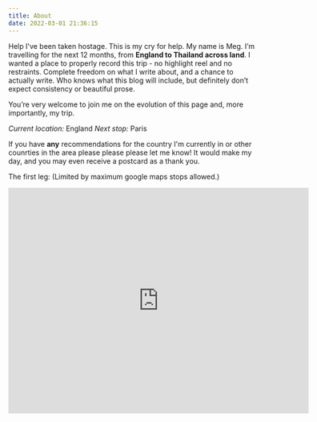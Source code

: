 ```yaml
---
title: About
date: 2022-03-01 21:36:15
---
```

Help I've been taken hostage. This is my cry for help.
My name is Meg. I’m travelling for the next 12 months, from **England to Thailand across land**. I wanted a place to properly record this trip - no highlight reel and no restraints. Complete freedom on what I write about, and a chance to actually write. Who knows what this blog will include, but definitely don’t expect consistency or beautiful prose. 

You’re very welcome to join me on the evolution of this page and, more importantly, my trip.

*Current location:* England
*Next stop:* Paris

If you have **any** recommendations for the country I'm currently in or other counrties in the area please please please let me know! It would make my day, and you may even receive a postcard as a thank you.

The first leg: 
(Limited by maximum google maps stops allowed.)
<iframe src="https://www.google.com/maps/embed?pb=!1m76!1m12!1m3!1d5585105.591135098!2d5.076015462435763!3d46.881035202657955!2m3!1f0!2f0!3f0!3m2!1i1024!2i768!4f13.1!4m61!3e2!4m5!1s0x47d8a00baf21de75%3A0x52963a5addd52a99!2sLondon!3m2!1d51.5072178!2d-0.12758619999999998!4m5!1s0x47e66e1f06e2b70f%3A0x40b82c3688c9460!2sParis%2C%20France!3m2!1d48.856614!2d2.3522219!4m5!1s0x478e39c0d43a1b77%3A0xcb555ffe0457659a!2sBern%2C%20Switzerland!3m2!1d46.9479739!2d7.4474468!4m5!1s0x479e75f9a38c5fd9%3A0x10cb84a7db1987d!2sMunich%2C%20Germany!3m2!1d48.1351253!2d11.5819805!4m5!1s0x470b939c0970798b%3A0x400af0f66164090!2sPrague%2C%20Czechia!3m2!1d50.075538099999996!2d14.4378005!4m5!1s0x476c89360aca6197%3A0x631f9b82fd884368!2sBratislava%2C%20Slovakia!3m2!1d48.1485965!2d17.1077478!4m5!1s0x4741c334d1d4cfc9%3A0x400c4290c1e1160!2sBudapest%2C%20Hungary!3m2!1d47.497912!2d19.040235!4m5!1s0x476531f5969886d1%3A0x400f81c823fec20!2sLjubljana%2C%20Slovenia!3m2!1d46.056946499999995!2d14.505751499999999!4m5!1s0x47616784a5c87ea9%3A0x400ad50862bc3b0!2sPlitvi%C4%8Dka%20Jezera%2C%20Croatia!3m2!1d44.8807696!2d15.6210837!4m5!1s0x134de8079606867d%3A0x6bf78a76ea588ae9!2sPodgorica%2C%20Montenegro!3m2!1d42.4304196!2d19.2593642!5e0!3m2!1sen!2suk!4v1647613247592!5m2!1sen!2suk" width="600" height="450" style="border:0;" allowfullscreen="" loading="lazy"></iframe>